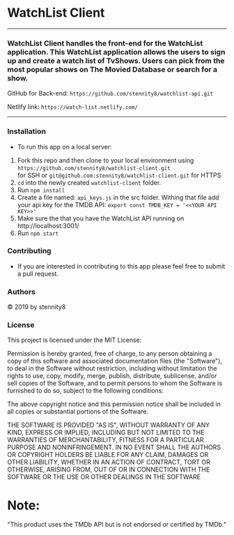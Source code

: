# WatchList Client

---

### WatchList Client handles the front-end for the WatchList application.  This WatchList application allows the users to sign up and create a watch list of TvShows.  Users can pick from the most popular shows on The Movied Database or search for a show.  

GitHub for Back-end: `https://github.com/stennity8/watchlist-api.git`

Netlify link: `https://watch-list.netlify.com/`

---

### Installation

- To run this app on a local server:

1. Fork this repo and then clone to your local environment using `https://github.com/stennity8/watchlist-client.git` <br> for SSH or `git@github.com:stennity8/watchlist-client.git` for HTTPS
2. `cd` into the newly created `watchlist-client` folder.
3. Run `npm install`
4. Create a file named: `api_keys.js` in the src folder.  Withing that file add your api key for the TMDB API:
  `export const TMDB_KEY = '<<YOUR API KEY>>'`
5. Make sure the that you have the WatchList API running on http://localhost:3001/
6. Run `npm start`

### Contributing

- If you are interested in contributing to this app please feel free to submit a pull request.

### Authors

© 2019 by stennity8

### License

This project is licensed under the MIT License:

Permission is hereby granted, free of charge, to any person obtaining a copy of this software and associated documentation files (the "Software"), to deal in the Software without restriction, including without limitation the rights to use, copy, modify, merge, publish, distribute, sublicense, and/or sell copies of the Software, and to permit persons to whom the Software is furnished to do so, subject to the following conditions:

The above copyright notice and this permission notice shall be included in all copies or substantial portions of the Software.

THE SOFTWARE IS PROVIDED "AS IS", WITHOUT WARRANTY OF ANY KIND, EXPRESS OR IMPLIED, INCLUDING BUT NOT LIMITED TO THE WARRANTIES OF MERCHANTABILITY, FITNESS FOR A PARTICULAR PURPOSE AND NONINFRINGEMENT. IN NO EVENT SHALL THE AUTHORS OR COPYRIGHT HOLDERS BE LIABLE FOR ANY CLAIM, DAMAGES OR OTHER LIABILITY, WHETHER IN AN ACTION OF CONTRACT, TORT OR OTHERWISE, ARISING FROM, OUT OF OR IN CONNECTION WITH THE SOFTWARE OR THE USE OR OTHER DEALINGS IN THE SOFTWARE

# Note:
"This product uses the TMDb API but is not endorsed or certified by TMDb."